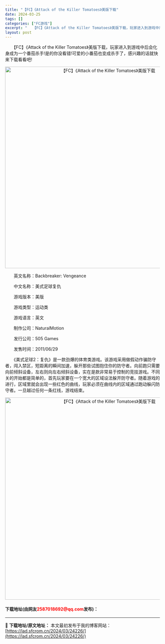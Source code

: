 ```yaml
---
title: "【FC】《Attack of the Killer Tomatoes》美版下载"
date: 2024-03-25
tags: []
categories: ["FC游戏"]
excerpt: "　　【FC】《Attack of the Killer Tomatoes》美版下载，玩家进入到游戏中后会化身成为一个番茄杀手!是的你没看错!可爱的小番茄也变成杀手了，感兴趣的话就快来下载看看吧! 　　英文名称：Backbreaker: Vengeance 　　中文名称：美式足球复仇 　　游戏版本：美&hellip;"
layout: post
---
```


 <p>　　【FC】《Attack of the Killer Tomatoes》美版下载，玩家进入到游戏中后会化身成为一个番茄杀手!是的你没看错!可爱的小番茄也变成杀手了，感兴趣的话就快来下载看看吧!</p> <p align="center"><img align="" border="0" src="https://lad.sfcrom.cn/wp-content/uploads/2024/03/20240325_66018b251527d.png" width="655" alt="【FC】《Attack of the Killer Tomatoes》美版下载" /></p> <p>　　英文名称：Backbreaker: Vengeance</p> <p>　　中文名称：美式足球复仇</p> <p>　　游戏版本：美版</p> <p>　　游戏类型：运动类</p> <p>　　游戏语言：英文</p> <p>　　制作公司：NaturalMotion</p> <p>　　发行公司：505 Games</p> <p>　　发售时间：2011/06/29</p> <p>　　《美式足球2：复仇》是一款劲爆的体育类游戏。该游戏采用做假动作骗防守者，闯入禁区，短距离的瞬间加速，躲开那些试图抱住你的防守者。向前跑只需要向前倾斜设备，左右则向左右倾斜设备，实在是款非常易于控制的竞技游戏。不同关的开始都是简单的，首先玩家要在一个宽大的区域设法躲开防守者。随着游戏的进行，区域里就会出现一些红色的曲线，玩家必须在曲线内的区域通过跑动躲闪防守者。一旦越过任何一条红线，游戏结束。</p> <p align="center"><img align="" border="0" src="https://lad.sfcrom.cn/wp-content/uploads/2024/03/20240325_66018b25d2124.png" width="657" alt="【FC】《Attack of the Killer Tomatoes》美版下载" /></p> <p><h4>下载地址(由网友<font color="red">2587018692@qq.com</font>发布)：</h4></p> 

---
📖 **下载地址/原文地址：** 本文最初发布于我的博客网站：[https://lad.sfcrom.cn/2024/03/24226/](https://lad.sfcrom.cn/2024/03/24226/)
